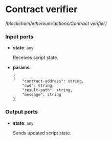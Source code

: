 # Contract verifier

_[blockchain/ethereum/actions/Contract verifier]_

### Input ports

* __state__: ` any `

    Receives script state.<br>


* __params__: 
    ```
    {
        "contract-address": string,
        "cwd": string,
        "result-path": string,
        "message": string
    }
    ```

### Output ports

* __state__: ` any `

    Sends updated script state.<br>

